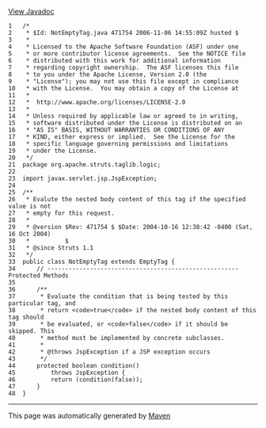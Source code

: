 [View Javadoc](../../../../../../apidocs/org/apache/struts/taglib/logic/NotEmptyTag.html.md)


    1   /*
    2    * $Id: NotEmptyTag.java 471754 2006-11-06 14:55:09Z husted $
    3    *
    4    * Licensed to the Apache Software Foundation (ASF) under one
    5    * or more contributor license agreements.  See the NOTICE file
    6    * distributed with this work for additional information
    7    * regarding copyright ownership.  The ASF licenses this file
    8    * to you under the Apache License, Version 2.0 (the
    9    * "License"); you may not use this file except in compliance
    10   * with the License.  You may obtain a copy of the License at
    11   *
    12   *  http://www.apache.org/licenses/LICENSE-2.0
    13   *
    14   * Unless required by applicable law or agreed to in writing,
    15   * software distributed under the License is distributed on an
    16   * "AS IS" BASIS, WITHOUT WARRANTIES OR CONDITIONS OF ANY
    17   * KIND, either express or implied.  See the License for the
    18   * specific language governing permissions and limitations
    19   * under the License.
    20   */
    21  package org.apache.struts.taglib.logic;
    22  
    23  import javax.servlet.jsp.JspException;
    24  
    25  /**
    26   * Evalute the nested body content of this tag if the specified value is not
    27   * empty for this request.
    28   *
    29   * @version $Rev: 471754 $ $Date: 2004-10-16 12:38:42 -0400 (Sat, 16 Oct 2004)
    30   *          $
    31   * @since Struts 1.1
    32   */
    33  public class NotEmptyTag extends EmptyTag {
    34      // ------------------------------------------------------ Protected Methods
    35  
    36      /**
    37       * Evaluate the condition that is being tested by this particular tag, and
    38       * return <code>true</code> if the nested body content of this tag should
    39       * be evaluated, or <code>false</code> if it should be skipped. This
    40       * method must be implemented by concrete subclasses.
    41       *
    42       * @throws JspException if a JSP exception occurs
    43       */
    44      protected boolean condition()
    45          throws JspException {
    46          return (condition(false));
    47      }
    48  }

------------------------------------------------------------------------

This page was automatically generated by [Maven](http://maven.apache.org/)
